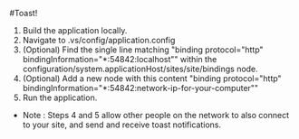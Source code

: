 #Toast!

1. Build the application locally.
2. Navigate to .vs/config/application.config
3. (Optional) Find the single line matching "binding protocol="http" bindingInformation="*:54842:localhost"" within the configuration/system.applicationHost/sites/site/bindings node.
4. (Optional) Add a new node with this content "binding protocol="http" bindingInformation="*:54842:network-ip-for-your-computer""
5. Run the application.

- Note : Steps 4 and 5 allow other people on the network to also connect to your site, and send and receive toast notifications.